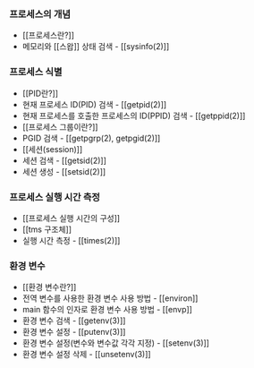 ### 프로세스의 개념
- [[프로세스란?]]
- 메모리와 [[스왑]] 상태 검색 - [[sysinfo(2)]]
### 프로세스 식별
- [[PID란?]]
- 현재 프로세스 ID(PID) 검색 - [[getpid(2)]]
- 현재 프로세스를 호출한 프로세스의 ID(PPID) 검색 - [[getppid(2)]]
- [[프로세스 그룹이란?]]
- PGID 검색 - [[getpgrp(2), getpgid(2)]]
- [[세션(session)]]
- 세션 검색 - [[getsid(2)]]
- 세션 생성 - [[setsid(2)]]

### 프로세스 실행 시간 측정
- [[프로세스 실행 시간의 구성]]
- [[tms 구조체]]
- 실행 시간 측정 - [[times(2)]]

### 환경 변수
- [[환경 변수란?]]
- 전역 변수를 사용한 환경 변수 사용 방법 - [[environ]]
- main 함수의 인자로 환경 변수 사용 방법 - [[envp]]
- 환경 변수 검색 - [[getenv(3)]]
- 환경 변수 설정 - [[putenv(3)]]
- 환경 변수 설정(변수와 변수값 각각 지정) - [[setenv(3)]]
- 환경 변수 설정 삭제 - [[unsetenv(3)]]